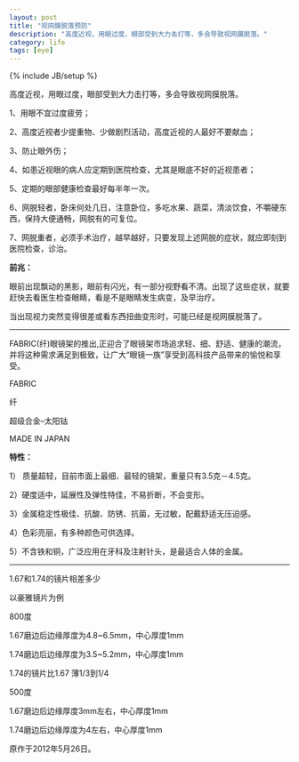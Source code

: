 ```yaml
---
layout: post
title: "视网膜脱落预防"
description: "高度近视，用眼过度，眼部受到大力击打等，多会导致视网膜脱落。"
category: life
tags: [eye]
---
```

{% include JB/setup %}

高度近视，用眼过度，眼部受到大力击打等，多会导致视网膜脱落。

1、用眼不宜过度疲劳；

2、高度近视者少提重物、少做剧烈活动，高度近视的人最好不要献血；


3、防止眼外伤；

4、如患近视眼的病人应定期到医院检查，尤其是眼底不好的近视患者；

5、定期的眼部健康检查最好每半年一次。

6、网脱轻者，卧床何处几日，注意卧位，多吃水果、蔬菜，清淡饮食，不嚼硬东西，保持大便通畅，网脱有的可复位。

7、网脱重者，必须手术治疗，越早越好，只要发现上述网脱的症状，就应即刻到医院检查，诊治。

**前兆：**

眼前出现飘动的黑影，眼前有闪光，有一部分视野看不清。出现了这些症状，就要赶快去看医生检查眼睛，看是不是眼睛发生病变，及早治疗。

当出现视力突然变得很差或看东西扭曲变形时，可能已经是视网膜脱落了。

----

FABRIC(纤)眼镜架的推出,正迎合了眼镜架市场追求轻、细、舒适、健康的潮流，并将这种需求满足到极致，让广大“眼镜一族”享受到高科技产品带来的愉悦和享受。

FABRIC

纤

超级合金–太阳钴

MADE IN JAPAN

**特性：**

1） 质量超轻，目前市面上最细、最轻的镜架，重量只有3.5克－4.5克。

2）硬度适中，延展性及弹性特佳，不易折断，不会变形。

3）金属稳定性极佳、抗酸、防锈、抗菌，无过敏，配戴舒适无压迫感。

4）色彩亮丽，有多种颜色可供选择。

5）不含铁和铜，广泛应用在牙科及注射针头，是最适合人体的金属。

----

1.67和1.74的镜片相差多少

以豪雅镜片为例

800度

1.67磨边后边缘厚度为4.8~6.5mm，中心厚度1mm

1.74磨边后边缘厚度为3.5~5.2mm，中心厚度1mm

1.74的镜片比1.67 薄1/3到1/4

500度

1.67磨边后边缘厚度3mm左右，中心厚度1mm

1.74磨边后边缘厚度为4左右，中心厚度1mm

原作于2012年5月26日。
